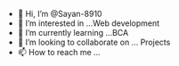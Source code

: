 - 👋 Hi, I’m @Sayan-8910
- 👀 I’m interested in ...Web development 
- 🌱 I’m currently learning ...BCA
- 💞️ I’m looking to collaborate on ... Projects
- 📫 How to reach me ...

<!---
Sayan-8910/Sayan-8910 is a ✨ special ✨ repository because its `README.md` (this file) appears on your GitHub profile.
You can click the Preview link to take a look at your changes.
--->
